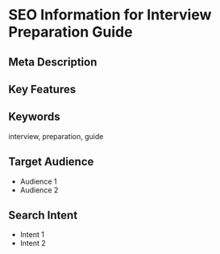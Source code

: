 # SEO Information for Interview Preparation Guide

## Meta Description
## Key Features

## Keywords
interview, preparation, guide

## Target Audience
- Audience 1
- Audience 2

## Search Intent
- Intent 1
- Intent 2
